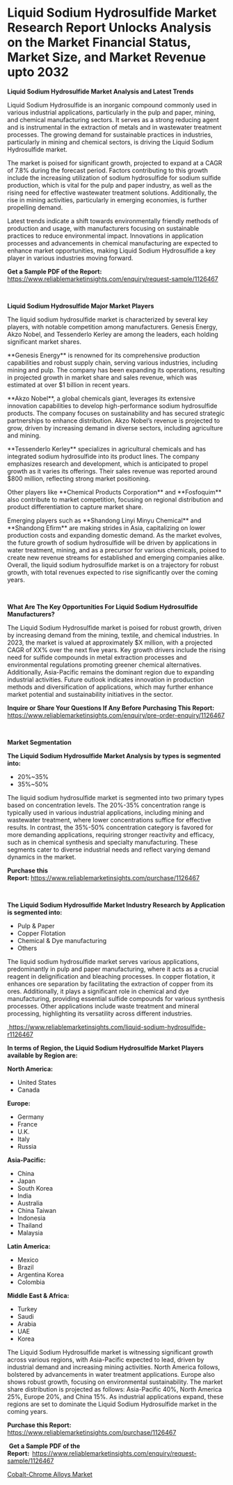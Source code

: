 <p><h1>Liquid Sodium Hydrosulfide Market Research Report Unlocks Analysis on the Market Financial Status, Market Size, and Market Revenue upto 2032</h1></p><p><strong>Liquid Sodium Hydrosulfide Market Analysis and Latest Trends</strong></p>
<p><p>Liquid Sodium Hydrosulfide is an inorganic compound commonly used in various industrial applications, particularly in the pulp and paper, mining, and chemical manufacturing sectors. It serves as a strong reducing agent and is instrumental in the extraction of metals and in wastewater treatment processes. The growing demand for sustainable practices in industries, particularly in mining and chemical sectors, is driving the Liquid Sodium Hydrosulfide market.</p><p>The market is poised for significant growth, projected to expand at a CAGR of 7.8% during the forecast period. Factors contributing to this growth include the increasing utilization of sodium hydrosulfide for sodium sulfide production, which is vital for the pulp and paper industry, as well as the rising need for effective wastewater treatment solutions. Additionally, the rise in mining activities, particularly in emerging economies, is further propelling demand.</p><p>Latest trends indicate a shift towards environmentally friendly methods of production and usage, with manufacturers focusing on sustainable practices to reduce environmental impact. Innovations in application processes and advancements in chemical manufacturing are expected to enhance market opportunities, making Liquid Sodium Hydrosulfide a key player in various industries moving forward.</p></p>
<p><strong>Get a Sample PDF of the Report:&nbsp;</strong> <a href="https://www.reliablemarketinsights.com/enquiry/request-sample/1126467?utm_campaign=3005&utm_medium=2&utm_source=Github&utm_content=ia&utm_term=02042025&utm_id=liquid-sodium-hydrosulfide">https://www.reliablemarketinsights.com/enquiry/request-sample/1126467</a></p>
<p>&nbsp;</p>
<p><strong>Liquid Sodium Hydrosulfide Major Market Players</strong></p>
<p><p>The liquid sodium hydrosulfide market is characterized by several key players, with notable competition among manufacturers. Genesis Energy, Akzo Nobel, and Tessenderlo Kerley are among the leaders, each holding significant market shares.</p><p>**Genesis Energy** is renowned for its comprehensive production capabilities and robust supply chain, serving various industries, including mining and pulp. The company has been expanding its operations, resulting in projected growth in market share and sales revenue, which was estimated at over $1 billion in recent years.</p><p>**Akzo Nobel**, a global chemicals giant, leverages its extensive innovation capabilities to develop high-performance sodium hydrosulfide products. The company focuses on sustainability and has secured strategic partnerships to enhance distribution. Akzo Nobel’s revenue is projected to grow, driven by increasing demand in diverse sectors, including agriculture and mining.</p><p>**Tessenderlo Kerley** specializes in agricultural chemicals and has integrated sodium hydrosulfide into its product lines. The company emphasizes research and development, which is anticipated to propel growth as it varies its offerings. Their sales revenue was reported around $800 million, reflecting strong market positioning.</p><p>Other players like **Chemical Products Corporation** and **Fosfoquim** also contribute to market competition, focusing on regional distribution and product differentiation to capture market share.</p><p>Emerging players such as **Shandong Linyi Minyu Chemical** and **Shandong Efirm** are making strides in Asia, capitalizing on lower production costs and expanding domestic demand. As the market evolves, the future growth of sodium hydrosulfide will be driven by applications in water treatment, mining, and as a precursor for various chemicals, poised to create new revenue streams for established and emerging companies alike. Overall, the liquid sodium hydrosulfide market is on a trajectory for robust growth, with total revenues expected to rise significantly over the coming years.</p></p>
<p>&nbsp;</p>
<p><strong>What Are The Key Opportunities For Liquid Sodium Hydrosulfide Manufacturers?</strong></p>
<p><p>The Liquid Sodium Hydrosulfide market is poised for robust growth, driven by increasing demand from the mining, textile, and chemical industries. In 2023, the market is valued at approximately $X million, with a projected CAGR of XX% over the next five years. Key growth drivers include the rising need for sulfide compounds in metal extraction processes and environmental regulations promoting greener chemical alternatives. Additionally, Asia-Pacific remains the dominant region due to expanding industrial activities. Future outlook indicates innovation in production methods and diversification of applications, which may further enhance market potential and sustainability initiatives in the sector.</p></p>
<p><strong>Inquire or Share Your Questions If Any Before Purchasing This Report:</strong> <a href="https://www.reliablemarketinsights.com/enquiry/pre-order-enquiry/1126467?utm_campaign=3005&utm_medium=2&utm_source=Github&utm_content=ia&utm_term=02042025&utm_id=liquid-sodium-hydrosulfide">https://www.reliablemarketinsights.com/enquiry/pre-order-enquiry/1126467</a></p>
<p>&nbsp;</p>
<p><strong>Market Segmentation</strong></p>
<p><strong>The Liquid Sodium Hydrosulfide Market Analysis by types is segmented into:</strong></p>
<p><ul><li>20%~35%</li><li>35%~50%</li></ul></p>
<p><p>The liquid sodium hydrosulfide market is segmented into two primary types based on concentration levels. The 20%-35% concentration range is typically used in various industrial applications, including mining and wastewater treatment, where lower concentrations suffice for effective results. In contrast, the 35%-50% concentration category is favored for more demanding applications, requiring stronger reactivity and efficacy, such as in chemical synthesis and specialty manufacturing. These segments cater to diverse industrial needs and reflect varying demand dynamics in the market.</p></p>
<p><strong>Purchase this Report:&nbsp;</strong><a href="https://www.reliablemarketinsights.com/purchase/1126467?utm_campaign=3005&utm_medium=2&utm_source=Github&utm_content=ia&utm_term=02042025&utm_id=liquid-sodium-hydrosulfide">https://www.reliablemarketinsights.com/purchase/1126467</a></p>
<p>&nbsp;</p>
<p><strong>The Liquid Sodium Hydrosulfide Market Industry Research by Application is segmented into:</strong></p>
<p><ul><li>Pulp & Paper</li><li>Copper Flotation</li><li>Chemical & Dye manufacturing</li><li>Others</li></ul></p>
<p><p>The liquid sodium hydrosulfide market serves various applications, predominantly in pulp and paper manufacturing, where it acts as a crucial reagent in delignification and bleaching processes. In copper flotation, it enhances ore separation by facilitating the extraction of copper from its ores. Additionally, it plays a significant role in chemical and dye manufacturing, providing essential sulfide compounds for various synthesis processes. Other applications include waste treatment and mineral processing, highlighting its versatility across different industries.</p></p>
<p><a href="https://www.reliablemarketinsights.com/liquid-sodium-hydrosulfide-r1126467?utm_campaign=3005&utm_medium=2&utm_source=Github&utm_content=ia&utm_term=02042025&utm_id=liquid-sodium-hydrosulfide">&nbsp;https://www.reliablemarketinsights.com/liquid-sodium-hydrosulfide-r1126467</a></p>
<p><strong>In terms of Region, the Liquid Sodium Hydrosulfide Market Players available by Region are:</strong></p>
<p>
    <p> <strong> North America: </strong>
        <ul>
            <li>United States</li>
            <li>Canada</li>
        </ul>
        </p> 
    <p> <strong> Europe: </strong>
        <ul>
            <li>Germany</li>
            <li>France</li>
            <li>U.K.</li>
            <li>Italy</li>
            <li>Russia</li>
        </ul>
        </p> 
    <p> <strong> Asia-Pacific: </strong>
        <ul>
            <li>China</li>
            <li>Japan</li>
            <li>South Korea</li>
            <li>India</li>
            <li>Australia</li>
            <li>China Taiwan</li>
            <li>Indonesia</li>
            <li>Thailand</li>
            <li>Malaysia</li>
        </ul>
        </p> 
    <p> <strong> Latin America: </strong>
        <ul>
            <li>Mexico</li>
            <li>Brazil</li>
            <li>Argentina Korea</li>
            <li>Colombia</li>
        </ul>
        </p> 
    <p> <strong> Middle East & Africa: </strong>
        <ul>
            <li>Turkey</li>
            <li>Saudi</li>
            <li>Arabia</li>
            <li>UAE</li>
            <li>Korea</li>
        </ul>
    </p>
    </p>
<p><p>The Liquid Sodium Hydrosulfide market is witnessing significant growth across various regions, with Asia-Pacific expected to lead, driven by industrial demand and increasing mining activities. North America follows, bolstered by advancements in water treatment applications. Europe also shows robust growth, focusing on environmental sustainability. The market share distribution is projected as follows: Asia-Pacific 40%, North America 25%, Europe 20%, and China 15%. As industrial applications expand, these regions are set to dominate the Liquid Sodium Hydrosulfide market in the coming years.</p></p>
<p><strong>Purchase this Report: </strong><a href="https://www.reliablemarketinsights.com/purchase/1126467?utm_campaign=3005&utm_medium=2&utm_source=Github&utm_content=ia&utm_term=02042025&utm_id=liquid-sodium-hydrosulfide">https://www.reliablemarketinsights.com/purchase/1126467</a></p>
<p>&nbsp;<strong>Get a Sample PDF of the Report:&nbsp;&nbsp;</strong><a href="https://www.reliablemarketinsights.com/enquiry/request-sample/1126467?utm_campaign=3005&utm_medium=2&utm_source=Github&utm_content=ia&utm_term=02042025&utm_id=liquid-sodium-hydrosulfide">https://www.reliablemarketinsights.com/enquiry/request-sample/1126467</a></p>
<p><strong></strong></p>
<p><p><a href="https://github.com/mohmodsiason/Market-Research-Report-List-1/blob/main/cobalt-chrome-alloys-market.md?utm_campaign=3005&utm_medium=2&utm_source=Github&utm_content=ia&utm_term=02042025&utm_id=liquid-sodium-hydrosulfide">Cobalt-Chrome Alloys Market</a></p></p>